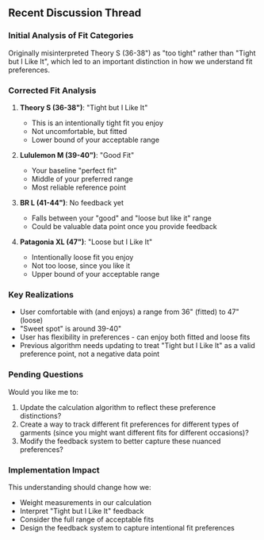 ## Recent Discussion Thread

### Initial Analysis of Fit Categories
Originally misinterpreted Theory S (36-38") as "too tight" rather than "Tight but I Like It", which led to an important distinction in how we understand fit preferences.

### Corrected Fit Analysis
1. **Theory S (36-38")**: "Tight but I Like It"
   - This is an intentionally tight fit you enjoy
   - Not uncomfortable, but fitted
   - Lower bound of your acceptable range

2. **Lululemon M (39-40")**: "Good Fit"
   - Your baseline "perfect fit"
   - Middle of your preferred range
   - Most reliable reference point

3. **BR L (41-44")**: No feedback yet
   - Falls between your "good" and "loose but like it" range
   - Could be valuable data point once you provide feedback

4. **Patagonia XL (47")**: "Loose but I Like It"
   - Intentionally loose fit you enjoy
   - Not too loose, since you like it
   - Upper bound of your acceptable range

### Key Realizations
- User comfortable with (and enjoys) a range from 36" (fitted) to 47" (loose)
- "Sweet spot" is around 39-40"
- User has flexibility in preferences - can enjoy both fitted and loose fits
- Previous algorithm needs updating to treat "Tight but I Like It" as a valid preference point, not a negative data point

### Pending Questions
Would you like me to:
1. Update the calculation algorithm to reflect these preference distinctions?
2. Create a way to track different fit preferences for different types of garments (since you might want different fits for different occasions)?
3. Modify the feedback system to better capture these nuanced preferences?

### Implementation Impact
This understanding should change how we:
- Weight measurements in our calculation
- Interpret "Tight but I Like It" feedback
- Consider the full range of acceptable fits
- Design the feedback system to capture intentional fit preferences 